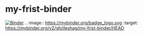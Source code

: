 # my-frist-binder
[![Binder](https://mybinder.org/badge_logo.svg)](https://mybinder.org/v2/gh/ileshag/my-frist-binder/HEAD)
.. image:: https://mybinder.org/badge_logo.svg
 :target: https://mybinder.org/v2/gh/ileshag/my-frist-binder/HEAD
